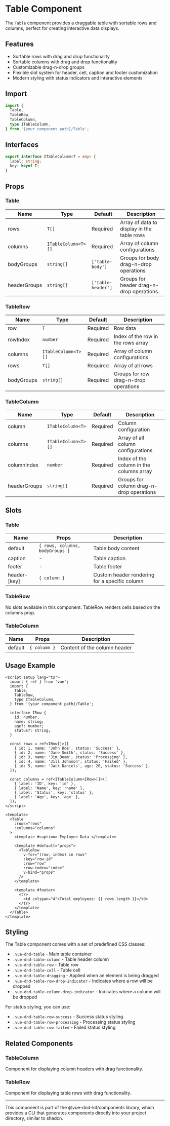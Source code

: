 # Table Component

The `Table` component provides a draggable table with sortable rows and columns, perfect for creating interactive data displays.

## Features

- Sortable rows with drag and drop functionality
- Sortable columns with drag and drop functionality
- Customizable drag-n-drop groups
- Flexible slot system for header, cell, caption and footer customization
- Modern styling with status indicators and interactive elements

## Import

```ts
import {
  Table,
  TableRow,
  TableColumn,
  type ITableColumn,
} from '{your component path}/Table';
```

## Interfaces

```typescript
export interface ITableColumn<T = any> {
  label: string;
  key: keyof T;
}
```

## Props

### Table

| Name         | Type                | Default            | Description                                |
| ------------ | ------------------- | ------------------ | ------------------------------------------ |
| rows         | `T[]`               | Required           | Array of data to display in the table rows |
| columns      | `ITableColumn<T>[]` | Required           | Array of column configurations             |
| bodyGroups   | `string[]`          | `['table-body']`   | Groups for body drag-n-drop operations     |
| headerGroups | `string[]`          | `['table-header']` | Groups for header drag-n-drop operations   |

### TableRow

| Name       | Type                | Default  | Description                           |
| ---------- | ------------------- | -------- | ------------------------------------- |
| row        | `T`                 | Required | Row data                              |
| rowIndex   | `number`            | Required | Index of the row in the rows array    |
| columns    | `ITableColumn<T>[]` | Required | Array of column configurations        |
| rows       | `T[]`               | Required | Array of all rows                     |
| bodyGroups | `string[]`          | Required | Groups for row drag-n-drop operations |

### TableColumn

| Name         | Type                | Default  | Description                              |
| ------------ | ------------------- | -------- | ---------------------------------------- |
| column       | `ITableColumn<T>`   | Required | Column configuration                     |
| columns      | `ITableColumn<T>[]` | Required | Array of all column configurations       |
| columnIndex  | `number`            | Required | Index of the column in the columns array |
| headerGroups | `string[]`          | Required | Groups for column drag-n-drop operations |

## Slots

### Table

| Name         | Props                           | Description                                   |
| ------------ | ------------------------------- | --------------------------------------------- |
| default      | `{ rows, columns, bodyGroups }` | Table body content                            |
| caption      | -                               | Table caption                                 |
| footer       | -                               | Table footer                                  |
| header-[key] | `{ column }`                    | Custom header rendering for a specific column |

### TableRow

No slots available in this component. TableRow renders cells based on the columns prop.

### TableColumn

| Name    | Props        | Description                  |
| ------- | ------------ | ---------------------------- |
| default | `{ column }` | Content of the column header |

## Usage Example

```vue
<script setup lang="ts">
  import { ref } from 'vue';
  import {
    Table,
    TableRow,
    type ITableColumn,
  } from '{your component path}/Table';

  interface IRow {
    id: number;
    name: string;
    age?: number;
    status?: string;
  }

  const rows = ref<IRow[]>([
    { id: 1, name: 'John Doe', status: 'Success' },
    { id: 2, name: 'Jane Smith', status: 'Success' },
    { id: 3, name: 'Jim Beam', status: 'Processing' },
    { id: 4, name: 'Jill Johnson', status: 'Failed' },
    { id: 5, name: 'Jack Daniels', age: 20, status: 'Success' },
  ]);

  const columns = ref<ITableColumn<IRow>[]>([
    { label: 'ID', key: 'id' },
    { label: 'Name', key: 'name' },
    { label: 'Status', key: 'status' },
    { label: 'Age', key: 'age' },
  ]);
</script>

<template>
  <Table
    :rows="rows"
    :columns="columns"
  >
    <template #caption> Employee Data </template>

    <template #default="props">
      <TableRow
        v-for="(row, index) in rows"
        :key="row.id"
        :row="row"
        :row-index="index"
        v-bind="props"
      />
    </template>

    <template #footer>
      <tr>
        <td colspan="4">Total employees: {{ rows.length }}</td>
      </tr>
    </template>
  </Table>
</template>
```

## Styling

The Table component comes with a set of predefined CSS classes:

- `.vue-dnd-table` - Main table container
- `.vue-dnd-table-column` - Table header column
- `.vue-dnd-table-row` - Table row
- `.vue-dnd-table-cell` - Table cell
- `.vue-dnd-table-dragging` - Applied when an element is being dragged
- `.vue-dnd-table-row-drop-indicator` - Indicates where a row will be dropped
- `.vue-dnd-table-column-drop-indicator` - Indicates where a column will be dropped

For status styling, you can use:

- `.vue-dnd-table-row-success` - Success status styling
- `.vue-dnd-table-row-processing` - Processing status styling
- `.vue-dnd-table-row-failed` - Failed status styling

## Related Components

### TableColumn

Component for displaying column headers with drag functionality.

### TableRow

Component for displaying table rows with drag functionality.

---

This component is part of the @vue-dnd-kit/components library, which provides a CLI that generates components directly into your project directory, similar to shadcn.
